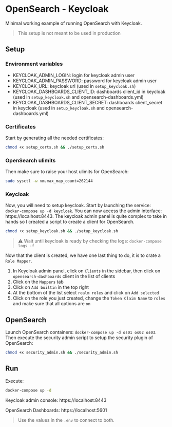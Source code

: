 # OpenSearch - Keycloak

Minimal working example of running OpenSearch with Keycloak.

> This setup is not meant to be used in production

## Setup

### Environment variables

- KEYCLOAK_ADMIN_LOGIN: login for keycloak admin user
- KEYCLOAK_ADMIN_PASSWORD: password for keycloak admin user
- KEYCLOAK_URL: keycloak url (used in `setup_keycloak.sh`)
- KEYCLOAK_DASHBOARDS_CLIENT_ID: dashboards client_id in keycloak (used in `setup_keycloak.sh` and opensearch-dashboards.yml)
- KEYCLOAK_DASHBOARDS_CLIENT_SECRET: dashboards client_secret in keycloak (used in `setup_keycloak.sh` and opensearch-dashboards.yml)

### Certificates

Start by generating all the needed certificates:

```bash
chmod +x setup_certs.sh && ./setup_certs.sh
```

### OpenSearch ulimits

Then make sure to raise your host ulimits for OpenSearch:

```bash
sudo sysctl -w vm.max_map_count=262144
```

### Keycloak

Now, you will need to setup keycloak. Start by launching the service: `docker-compose up -d keycloak`. You can now access the admin interface: https://localhost:8443. The keycloak admin panel is quite complex to take in hands so I created a script to create a client for OpenSearch.

```bash
chmod +x setup_keycloak.sh && ./setup_keycloak.sh
```

> :warning: Wait until keycloak is ready by checking the logs: `docker-compose logs -f`

Now that the client is created, we have one last thing to do, it is to crate a `Role Mapper`.

1. In Keycloak admin panel, click on `Clients` in the sidebar, then click on `opensearch-dashboards` client in the list of clients
2. Click on the `Mappers` tab
3. Click on `Add builtin` in the top right
4. At the bottom of the list select `realm roles` and click on `Add selected`
5. Click on the role you just created, change the `Token Claim Name` to `roles` and make sure that all options are `on`

## OpenSearch

Launch OpenSearch containers: `docker-compose up -d os01 os02 os03`. Then execute the security admin script to setup the security plugin of OpenSearch:

```bash
chmod +x security_admin.sh && ./security_admin.sh
```

## Run

Execute:

```bash
docker-compose up -d
```

Keycloak admin console: https://localhost:8443

OpenSearch Dashboards: https://localhost:5601

> Use the values in the `.env` to connect to both.
